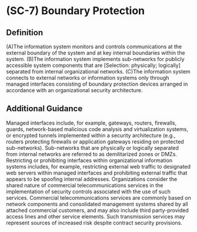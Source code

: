 
# (SC-7) Boundary Protection

## Definition

(A)The information system monitors and controls communications at the external boundary of the system and at key internal boundaries within the system.
(B)The information system implements sub-networks for publicly accessible system components that are [Selection: physically; logically] separated from internal organizational networks.
(C)The information system connects to external networks or information systems only through managed interfaces consisting of boundary protection devices arranged in accordance with an organizational security architecture.

## Additional Guidance

Managed interfaces include, for example, gateways, routers, firewalls, guards, network-based malicious code analysis and virtualization systems, or encrypted tunnels implemented within a security architecture (e.g., routers protecting firewalls or application gateways residing on protected sub-networks). Sub-networks that are physically or logically separated from internal networks are referred to as demilitarized zones or DMZs. Restricting or prohibiting interfaces within organizational information systems includes, for example, restricting external web traffic to designated web servers within managed interfaces and prohibiting external traffic that appears to be spoofing internal addresses. Organizations consider the shared nature of commercial telecommunications services in the implementation of security controls associated with the use of such services. Commercial telecommunications services are commonly based on network components and consolidated management systems shared by all attached commercial customers, and may also include third party-provided access lines and other service elements. Such transmission services may represent sources of increased risk despite contract security provisions.
